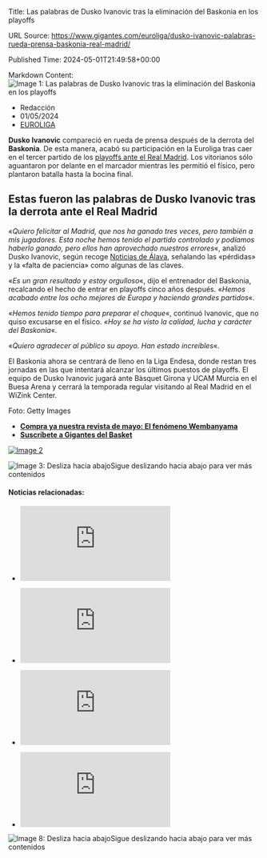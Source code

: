 Title: Las palabras de Dusko Ivanovic tras la eliminación del Baskonia en los playoffs

URL Source: https://www.gigantes.com/euroliga/dusko-ivanovic-palabras-rueda-prensa-baskonia-real-madrid/

Published Time: 2024-05-01T21:49:58+00:00

Markdown Content:
![Image 1: Las palabras de Dusko Ivanovic tras la eliminación del Baskonia en los playoffs](https://www.gigantes.com/wp-content/uploads/2024/03/GettyImages-2076707824.jpg)

*   Redacción
*   01/05/2024
*   [EUROLIGA](https://www.gigantes.com/euroliga/"CortosdeEUROLIGA")

**Dusko Ivanovic** compareció en rueda de prensa después de la derrota del **Baskonia**. De esta manera, acabó su participación en la Euroliga tras caer en el tercer partido de los [playoffs ante el Real Madrid](https://www.gigantes.com/euroliga/baskonia-real-madrid-resultado-resumen-cronica-playoffs-euroliga/). Los vitorianos sólo aguantaron por delante en el marcador mientras les permitió el físico, pero plantaron batalla hasta la bocina final.

Estas fueron las palabras de Dusko Ivanovic tras la derrota ante el Real Madrid
-------------------------------------------------------------------------------

«_Quiero felicitar al Madrid, que nos ha ganado tres veces, pero también a mis jugadores. Esta noche hemos tenido el partido controlado y podíamos haberlo ganado, pero ellos han aprovechado nuestros errores_«, analizó Dusko Ivanovic, según recoge [Noticias de Álava](https://www.noticiasdealava.eus/baskonia/2024/05/01/dusko-ivanovic-noche-visto-caracter-8185510.html), señalando las «pérdidas» y la «falta de paciencia» como algunas de las claves.

«_Es un gran resultado y estoy orgulloso_«, dijo el entrenador del Baskonia, recalcando el hecho de entrar en playoffs cinco años después. «_Hemos acabado entre los ocho mejores de Europa y haciendo grandes partidos_«.

«_Hemos tenido tiempo para preparar el choque_«, continuó Ivanovic, que no quiso excusarse en el físico. _«Hoy se ha visto la calidad, lucha y carácter del Baskonia_«.

«_Quiero agradecer al público su apoyo. Han estado increíbles_«.

El Baskonia ahora se centrará de lleno en la Liga Endesa, donde restan tres jornadas en las que intentará alcanzar los últimos puestos de playoffs. El equipo de Dusko Ivanovic jugará ante Bàsquet Girona y UCAM Murcia en el Buesa Arena y cerrará la temporada regular visitando al Real Madrid en el WiZink Center.

Foto: Getty Images

*   [**Compra ya nuestra revista de mayo: El fenómeno Wembanyama**](https://www.gigantes.com/tienda/hemeroteca/el-fenomeno-wembanyama-no-1-544-mayo-2024/)
*   **[Suscríbete a Gigantes del Basket](https://www.gigantes.com/tienda/suscripciones)**

[![Image 2](https://www.gigantes.com/wp-content/smush-webp/2024/05/Gigantes-1544-Wemby-BAJA-scaled.jpg.webp)](https://www.gigantes.com/tienda/hemeroteca/el-fenomeno-wembanyama-no-1-544-mayo-2024/)

![Image 3: Desliza hacia abajo](https://www.gigantes.com/wp-content/uploads/2024/01/mano.png)Sigue deslizando hacia abajo para ver más contenidos

#### Noticias relacionadas:

*   [![Image 4: Las palabras de Dusko Ivanovic tras la derrota del Baskonia ante el Bàsquet Girona](https://www.gigantes.com/wp-content/plugins/igit-related-posts-with-thumb-images-after-posts/timthumb.php?src=/wp-content/uploads/2024/04/RS542735__01-e1713559960459-130x130.jpg&w=121&h=121&zc=0)](https://www.gigantes.com/liga-endesa/dusko-ivanovic-baskonia-girona-rueda-prensa/)

*   [![Image 5: El emotivo discurso de Tiago Splitter en la retirada de su camiseta con el Baskonia](https://www.gigantes.com/wp-content/plugins/igit-related-posts-with-thumb-images-after-posts/timthumb.php?src=/wp-content/uploads/2024/05/RS557993__01-e1714923085394-130x130.jpg&w=121&h=121&zc=0)](https://www.gigantes.com/liga-endesa/tiago-splitter-baskonia-discurso-camiseta-retirada/)

*   [![Image 6: Cuándo y a qué hora se juega el 5º partido de los playoffs de la Euroliga 2024](https://www.gigantes.com/wp-content/plugins/igit-related-posts-with-thumb-images-after-posts/timthumb.php?src=/wp-content/uploads/2024/04/nico-laprovittola-scaled-e1713991634928-130x130.jpeg&w=121&h=121&zc=0)](https://www.gigantes.com/euroliga/playoff-cuadro-eliminatorias-2024/)

*   [![Image 7: El lamentable enfrentamiento de aficionados del Fenerbahce con jugadores del Mónaco:](https://www.gigantes.com/wp-content/plugins/igit-related-posts-with-thumb-images-after-posts/timthumb.php?src=/wp-content/uploads/2024/05/GettyImages-2150739744-e1714813745941-130x130.jpg&w=121&h=121&zc=0)](https://www.gigantes.com/euroliga/fenerbahce-monaco-enfrentamiento-aficionados/)


![Image 8: Desliza hacia abajo](https://www.gigantes.com/wp-content/uploads/2024/01/mano.png)Sigue deslizando hacia abajo para ver más contenidos
